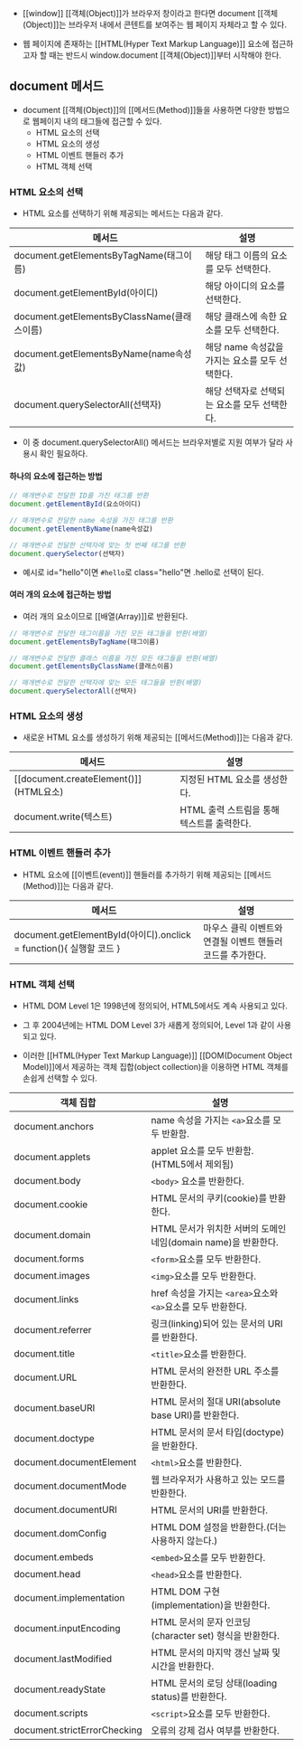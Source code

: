- [[window]] [[객체(Object)]]가 브라우저 창이라고 한다면 document [[객체(Object)]]는 브라우저 내에서 콘텐트를 보여주는 웹 페이지 자체라고 할 수 있다.

- 웹 페이지에 존재하는 [[HTML(Hyper Text Markup Language)]] 요소에 접근하고자 할 때는 반드시 window.document [[객체(Object)]]부터 시작해야 한다.


## document 메서드

- document [[객체(Object)]]의 [[메서드(Method)]]들을 사용하면 다양한 방법으로 웹페이지 내의 태그들에 접근할 수 있다.
	- HTML 요소의 선택
	- HTML 요소의 생성
	- HTML 이벤트 핸들러 추가
	- HTML 객체 선택


### HTML 요소의 선택

- HTML 요소를 선택하기 위해 제공되는 메서드는 다음과 같다.

| 메서드                                    | 설명                            |
| -------------------------------------- | ----------------------------- |
| document.getElementsByTagName(태그이름)    | 해당 태그 이름의 요소를 모두 선택한다.        |
| document.getElementById(아이디)           | 해당 아이디의 요소를 선택한다.             |
| document.getElementsByClassName(클래스이름) | 해당 클래스에 속한 요소를 모두 선택한다.       |
| document.getElementsByName(name속성값)    | 해당 name 속성값을 가지는 요소를 모두 선택한다. |
| document.querySelectorAll(선택자)         | 해당 선택자로 선택되는 요소를 모두 선택한다.     |
- 이 중 document.querySelectorAll() 메서드는 브라우저별로 지원 여부가 달라 사용시 확인 필요하다.

#### 하나의 요소에 접근하는 방법

```js
// 매개변수로 전달한 ID를 가진 태그를 반환
document.getElementById(요소아이디)

// 매개변수로 전달한 name 속성을 가진 태그를 반환
document.getElementByName(name속성값)

// 매개변수로 전달한 선택자에 맞는 첫 번째 태그를 반환
document.querySelector(선택자)
```

- 예시로 id="hello"이면 `#hello`로 class="hello"면 .hello로 선택이 된다.

#### 여러 개의 요소에 접근하는 방법

- 여러 개의 요소이므로 [[배열(Array)]]로 반환된다.

```js
// 매개변수로 전달한 태그이름을 가진 모든 태그들을 반환(배열)
document.getElementsByTagName(태그이름)

// 매개변수로 전달한 클래스 이름을 가진 모든 태그들을 반환(배열)
document.getElementsByClassName(클래스이름)

// 매개변수로 전달한 선택자에 맞는 모든 태그들을 반환(배열)
document.querySelectorAll(선택자)
```


### HTML 요소의 생성

- 새로운 HTML 요소를 생성하기 위해 제공되는 [[메서드(Method)]]는 다음과 같다.

| 메서드                                   | 설명                         |
| ------------------------------------- | -------------------------- |
| [[document.createElement()]] (HTML요소) | 지정된 HTML 요소를 생성한다.         |
| document.write(텍스트)                   | HTML 출력 스트림을 통해 텍스트를 출력한다. |



### HTML 이벤트 핸들러 추가

- HTML 요소에 [[이벤트(event)]] 핸들러를 추가하기 위해 제공되는 [[메서드(Method)]]는 다음과 같다.

| 메서드                                                         | 설명                                |
| ----------------------------------------------------------- | --------------------------------- |
| document.getElementById(아이디).onclick = function(){ 실행할 코드 } | 마우스 클릭 이벤트와 연결될 이벤트 핸들러 코드를 추가한다. |

### HTML 객체 선택

- HTML DOM Level 1은 1998년에 정의되어, HTML5에서도 계속 사용되고 있다.
- 그 후 2004년에는 HTML DOM Level 3가 새롭게 정의되어, Level 1과 같이 사용되고 있다.

- 이러한 [[HTML(Hyper Text Markup Language)]] [[DOM(Document Object Model)]]에서 제공하는 객체 집합(object collection)을 이용하면 HTML 객체를 손쉽게 선택할 수 있다.

| 객체 집합                        | 설명                                          |
| ---------------------------- | ------------------------------------------- |
| document.anchors             | name 속성을 가지는 `<a>`요소를 모두 반환함.               |
| document.applets             | applet 요소를 모두 반환함. (HTML5에서 제외됨)            |
| document.body                | `<body>` 요소를 반환한다.                          |
| document.cookie              | HTML 문서의 쿠키(cookie)를 반환한다.                  |
| document.domain              | HTML 문서가 위치한 서버의 도메인 네임(domain name)을 반환한다. |
| document.forms               | `<form>`요소를 모두 반환한다.                        |
| document.images              | `<img>`요소를 모두 반환한다.                         |
| document.links               | href 속성을 가지는 `<area>`요소와 `<a>`요소를 모두 반환한다.  |
| document.referrer            | 링크(linking)되어 있는 문서의 URI를 반환한다.             |
| document.title               | `<title>`요소를 반환한다.                          |
| document.URL                 | HTML 문서의 완전한 URL 주소를 반환한다.                  |
| document.baseURI             | HTML 문서의 절대 URI(absolute base URI)를 반환한다.   |
| document.doctype             | HTML 문서의 문서 타입(doctype)을 반환한다.              |
| document.documentElement     | `<html>`요소를 반환한다.                           |
| document.documentMode        | 웹 브라우저가 사용하고 있는 모드를 반환한다.                   |
| document.documentURI         | HTML 문서의 URI를 반환한다.                         |
| document.domConfig           | HTML DOM 설정을 반환한다.(더는 사용하지 않는다.)            |
| document.embeds              | `<embed>`요소를 모두 반환한다.                       |
| document.head                | `<head>`요소를 반환한다.                           |
| document.implementation      | HTML DOM 구현(implementation)을 반환한다.          |
| document.inputEncoding       | HTML 문서의 문자 인코딩(character set) 형식을 반환한다.    |
| document.lastModified        | HTML 문서의 마지막 갱신 날짜 및 시간을 반환한다.              |
| document.readyState          | HTML 문서의 로딩 상태(loading status)를 반환한다.       |
| document.scripts             | `<script>`요소를 모두 반환한다.                      |
| document.strictErrorChecking | 오류의 강제 검사 여부를 반환한다.                         |
